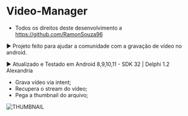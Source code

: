 # Video-Manager

- Todos os direitos deste desenvolvimento a https://github.com/RamonSouza96

► Projeto feito para ajudar a comunidade com a gravação de vídeo no android.
   
► Atualizado e Testado em Android 8,9,10,11 - SDK 32 | Delphi 1.2 Alexandria

- Grava vídeo via intent;
- Recupera o stream do vídeo;
- Pega a thumbnail do arquivo;
 
![THUMBNAIL](https://user-images.githubusercontent.com/34917070/150195827-f62f0d6e-70c8-478b-90ea-c5f58143884e.JPG)
